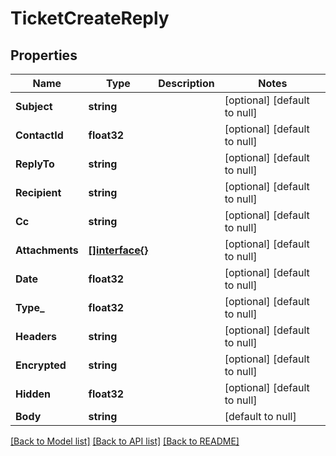 # TicketCreateReply

## Properties
Name | Type | Description | Notes
------------ | ------------- | ------------- | -------------
**Subject** | **string** |  | [optional] [default to null]
**ContactId** | **float32** |  | [optional] [default to null]
**ReplyTo** | **string** |  | [optional] [default to null]
**Recipient** | **string** |  | [optional] [default to null]
**Cc** | **string** |  | [optional] [default to null]
**Attachments** | [**[]interface{}**](interface{}.md) |  | [optional] [default to null]
**Date** | **float32** |  | [optional] [default to null]
**Type_** | **float32** |  | [optional] [default to null]
**Headers** | **string** |  | [optional] [default to null]
**Encrypted** | **string** |  | [optional] [default to null]
**Hidden** | **float32** |  | [optional] [default to null]
**Body** | **string** |  | [default to null]

[[Back to Model list]](../README.md#documentation-for-models) [[Back to API list]](../README.md#documentation-for-api-endpoints) [[Back to README]](../README.md)


